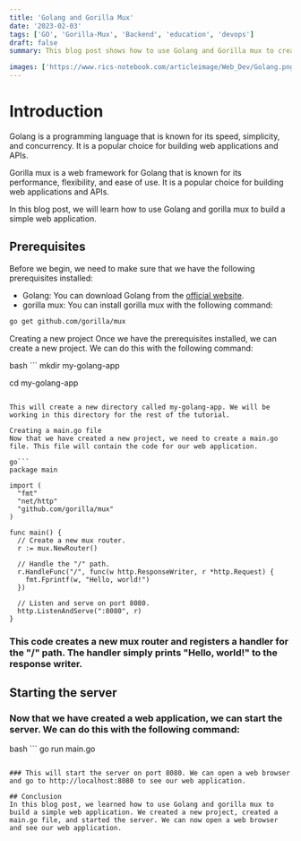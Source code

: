 ```yaml
---
title: 'Golang and Gorilla Mux'
date: '2023-02-03'
tags: ['GO', 'Gorilla-Mux', 'Backend', 'education', 'devops']
draft: false
summary: This blog post shows how to use Golang and Gorilla mux to create a simple web application. The steps are to create a new project, create a main.go file, and start the server.

images: ['https://www.rics-notebook.com/articleimage/Web_Dev/Golang.png']
---
```


# Introduction

Golang is a programming language that is known for its speed, simplicity, and concurrency. It is a popular choice for building web applications and APIs.

Gorilla mux is a web framework for Golang that is known for its performance, flexibility, and ease of use. It is a popular choice for building web applications and APIs.

In this blog post, we will learn how to use Golang and gorilla mux to build a simple web application.

## Prerequisites

Before we begin, we need to make sure that we have the following prerequisites installed:

- Golang: You can download Golang from the [official website](https://golang.org/dl/).
- gorilla mux: You can install gorilla mux with the following command:

```bash
go get github.com/gorilla/mux
```

Creating a new project
Once we have the prerequisites installed, we can create a new project. We can do this with the following command:

bash ```
mkdir my-golang-app

cd my-golang-app

````

This will create a new directory called my-golang-app. We will be working in this directory for the rest of the tutorial.

Creating a main.go file
Now that we have created a new project, we need to create a main.go file. This file will contain the code for our web application.

go```
package main

import (
  "fmt"
  "net/http"
  "github.com/gorilla/mux"
)

func main() {
  // Create a new mux router.
  r := mux.NewRouter()

  // Handle the "/" path.
  r.HandleFunc("/", func(w http.ResponseWriter, r *http.Request) {
    fmt.Fprintf(w, "Hello, world!")
  })

  // Listen and serve on port 8080.
  http.ListenAndServe(":8080", r)
}
````

### This code creates a new mux router and registers a handler for the "/" path. The handler simply prints "Hello, world!" to the response writer.

## Starting the server

### Now that we have created a web application, we can start the server. We can do this with the following command:

bash ```
go run main.go

```

### This will start the server on port 8080. We can open a web browser and go to http://localhost:8080 to see our web application.

## Conclusion
In this blog post, we learned how to use Golang and gorilla mux to build a simple web application. We created a new project, created a main.go file, and started the server. We can now open a web browser and see our web application.
```
